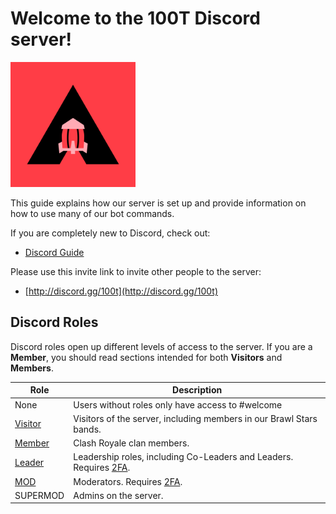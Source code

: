 # Welcome to the 100T Discord server!

<img src="https://raw.githubusercontent.com/smlbiobot/racf-discord-doc/master/docs/img/racf/racf-logo-bg-red.png" width="200" height="200">

This guide explains how our server is set up and provide information on how to use many of our bot commands.

If you are completely new to Discord, check out:

- [Discord Guide](https://discordguide.us/guides.html#/desktop)

Please use this invite link to invite other people to the server:

- [http://discord.gg/100t](http://discord.gg/100t)

## Discord Roles

Discord roles open up different levels of access to the server. If you are a **Member**, you should read sections intended for both **Visitors** and **Members**.

Role | Description
--- | ---
None | Users without roles only have access to #welcome
[Visitor](visitors.md) | Visitors of the server, including members in our Brawl Stars bands.
[Member](members.md) | Clash Royale clan members.
[Leader](leaders.md) | Leadership roles, including Co-Leaders and Leaders. Requires [2FA](leader/2fa.md).
[MOD](mods.md) | Moderators. Requires [2FA](leader/2fa.md).
SUPERMOD | Admins on the server.
